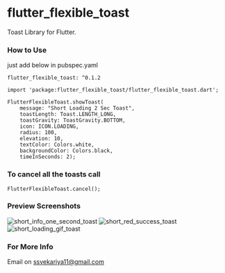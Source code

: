 # flutter_flexible_toast

Toast Library for Flutter.

### How to Use
just add below in pubspec.yaml 
```
flutter_flexible_toast: ^0.1.2
```
```
import 'package:flutter_flexible_toast/flutter_flexible_toast.dart';
```
```
FlutterFlexibleToast.showToast(
    message: "Short Loading 2 Sec Toast",
    toastLength: Toast.LENGTH_LONG,
    toastGravity: ToastGravity.BOTTOM,
    icon: ICON.LOADING,
    radius: 100,
    elevation: 10,
    textColor: Colors.white,
    backgroundColor: Colors.black,
    timeInSeconds: 2);
```

### To cancel all the toasts call
```
FlutterFlexibleToast.cancel();
```

### Preview Screenshots 
![short_info_one_second_toast](https://user-images.githubusercontent.com/52414184/66133939-24589e80-e615-11e9-8cbb-20f79f917a1d.png)
![short_red_success_toast](https://user-images.githubusercontent.com/52414184/66134012-3f2b1300-e615-11e9-89dd-93b19d6de9c0.png)
![short_loading_gif_toast](https://user-images.githubusercontent.com/52414184/68575338-d8a9d800-0491-11ea-904d-9324b76ac617.gif)

### For More Info 
Email on ssvekariya11@gmail.com
